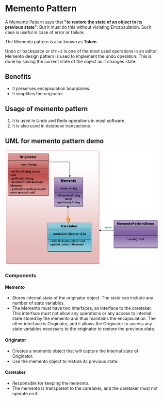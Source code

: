 # Memento Pattern

A Memento Pattern says that **"to restore the state of an object to its previous state"**. But it must do this without
violating Encapsulation. Such case is useful in case of error or failure.

The Memento pattern is also known as **Token**.

Undo or backspace or ctrl+z is one of the most used operations in an editor. Memento design pattern is used to implement
the undo operation. This is done by saving the current state of the object as it changes state.

## Benefits

- It preserves encapsulation boundaries.
- It simplifies the originator.

## Usage of memento pattern

1. It is used in Undo and Redo operations in most software.
2. It is also used in database transactions.

## UML for memento pattern demo

<img src="memento_pattern_uml.png" style="width: 1000px">

### Components

#### Memento

- Stores internal state of the originator object. The state can include any number of state variables.
- The Memento must have two interfaces, an interface to the caretaker. This interface must not allow any operations or
  any access to internal state stored by the memento and thus maintains the encapsulation. The other interface is
  Originator, and it allows the Originator to access any state variables necessary to the originator to restore the
  previous state.

#### Originator

- Creates a memento object that will capture the internal state of Originator.
- Use the memento object to restore its previous state.

#### Caretaker

- Responsible for keeping the memento.
- The memento is transparent to the caretaker, and the caretaker must not operate on it.
